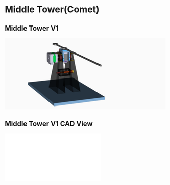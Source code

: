 # **Middle Tower(Comet)**

## **Middle Tower V1**

![Middle Tower Version 1](3D_models/TumV01.png)

## **Middle Tower V1 CAD View**

![Middle Tower Version 1 CAD View](3D_models/TumV01.pdf)
